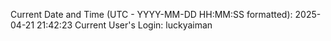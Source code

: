 Current Date and Time (UTC - YYYY-MM-DD HH:MM:SS formatted): 2025-04-21 21:42:23
Current User's Login: luckyaiman
